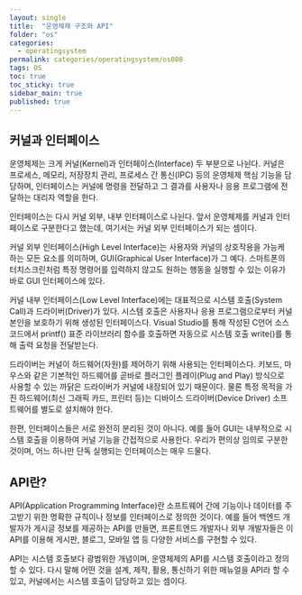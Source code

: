 ```yaml
---
layout: single
title:  "운영체제 구조와 API"
folder: "os"
categories:
  - operatingsystem
permalink: categories/operatingsystem/os008
tags: OS
toc: true
toc_sticky: true
sidebar_main: true
published: true
---
```


## 커널과 인터페이스
운영체제는 크게 커널(Kernel)과 인터페이스(Interface) 두 부분으로 나뉜다. 커널은 프로세스, 메모리, 저장장치 관리, 프로세스 간 통신(IPC) 등의 운영체제 핵심 기능을 담당하며, 인터페이스는 커널에 명령을 전달하고 그 결과를 사용자나 응용 프로그램에 전달하는 대리자 역할을 한다.

인터페이스는 다시 커널 외부, 내부 인터페이스로 나뉜다. 앞서 운영체제를 커널과 인터페이스로 구분한다고 했는데, 여기서는 커널 외부 인터페이스가 되는 셈이다.

커널 외부 인터페이스(High Level Interface)는 사용자와 커널의 상호작용을 가능케 하는 모든 요소를 의미하며, GUI(Graphical User Interface)가 그 예다. 스마트폰의 터치스크린처럼 특정 명령어를 입력하지 않고도 원하는 행동을 실행할 수 있는 이유가 바로 GUI 인터페이스에 있다.

커널 내부 인터페이스(Low Level Interface)에는 대표적으로 시스템 호출(System Call)과 드라이버(Driver)가 있다. 시스템 호출은 사용자나 응용 프로그램으로부터 커널 본인을 보호하기 위해 생성된 인터페이스다. Visual Studio를 통해 작성된 C언어 소스 코드에서 printf() 표준 라이브러리 함수를 호출하면 자동으로 시스템 호출 write()를 통해 출력 요청을 전달받는다.

드라이버는 커널이 하드웨어(자원)를 제어하기 위해 사용되는 인터페이스다. 키보드, 마우스와 같은 기본적인 하드웨어를 곧바로 플러그인 플레이(Plug and Play) 방식으로 사용할 수 있는 까닭은 드라이버가 커널에 내장되어 있기 때문이다. 물론 특정 목적을 가진 하드웨어(최신 그래픽 카드, 프린터 등)는 디바이스 드라이버(Device Driver) 소프트웨어를 별도로 설치해야 한다.

한편, 인터페이스들은 서로 완전히 분리된 것이 아니다. 예를 들어 GUI는 내부적으로 시스템 호출을 이용하여 커널 기능을 간접적으로 사용한다. 우리가 편의상 임의로 구분한 것이며, 어느 하나만 단독 실행되는 인터페이스는 매우 드물다.

## API란?
API(Application Programming Interface)란 소프트웨어 간에 기능이나 데이터를 주고받기 위한 명확한 규칙이나 정보를 인터페이스로 정의한 것이다. 예를 들어 백엔드 개발자가 게시글 정보를 제공하는 API를 만들면, 프론트엔드 개발자나 외부 개발자들은 이 API를 이용해 게시판, 블로그, 모바일 앱 등 다양한 서비스를 구현할 수 있다.

API는 시스템 호출보다 광범위한 개념이며, 운영체제의 API를 시스템 호출이라고 정의할 수 있다. 다시 말해 어떤 것을 설계, 제작, 활용, 통신하기 위한 매뉴얼을 API라 할 수 있고, 커널에서는 시스템 호출이 담당하고 있는 셈이다.